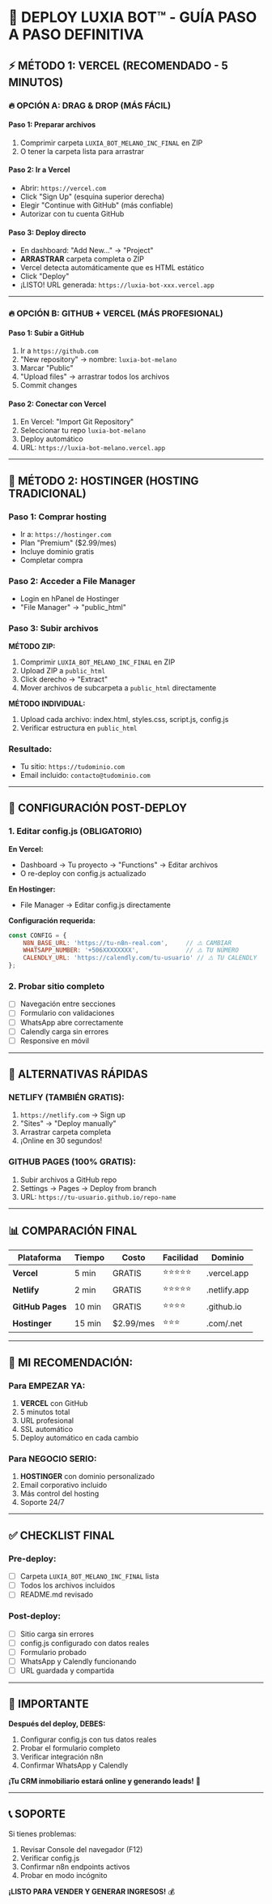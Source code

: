 # 🚀 DEPLOY LUXIA BOT™ - GUÍA PASO A PASO DEFINITIVA

## ⚡ MÉTODO 1: VERCEL (RECOMENDADO - 5 MINUTOS)

### **🔥 OPCIÓN A: DRAG & DROP (MÁS FÁCIL)**

#### **Paso 1: Preparar archivos**
1. Comprimir carpeta `LUXIA_BOT_MELANO_INC_FINAL` en ZIP
2. O tener la carpeta lista para arrastrar

#### **Paso 2: Ir a Vercel**
- Abrir: `https://vercel.com`
- Click "Sign Up" (esquina superior derecha)
- Elegir "Continue with GitHub" (más confiable)
- Autorizar con tu cuenta GitHub

#### **Paso 3: Deploy directo**
- En dashboard: "Add New..." → "Project"
- **ARRASTRAR** carpeta completa o ZIP
- Vercel detecta automáticamente que es HTML estático
- Click "Deploy"
- ¡LISTO! URL generada: `https://luxia-bot-xxx.vercel.app`

---

### **🔥 OPCIÓN B: GITHUB + VERCEL (MÁS PROFESIONAL)**

#### **Paso 1: Subir a GitHub**
1. Ir a `https://github.com`
2. "New repository" → nombre: `luxia-bot-melano`
3. Marcar "Public"
4. "Upload files" → arrastrar todos los archivos
5. Commit changes

#### **Paso 2: Conectar con Vercel**
1. En Vercel: "Import Git Repository"
2. Seleccionar tu repo `luxia-bot-melano`
3. Deploy automático
4. URL: `https://luxia-bot-melano.vercel.app`

---

## 🏢 MÉTODO 2: HOSTINGER (HOSTING TRADICIONAL)

### **Paso 1: Comprar hosting**
- Ir a: `https://hostinger.com`
- Plan "Premium" ($2.99/mes)
- Incluye dominio gratis
- Completar compra

### **Paso 2: Acceder a File Manager**
- Login en hPanel de Hostinger
- "File Manager" → "public_html"

### **Paso 3: Subir archivos**
**MÉTODO ZIP:**
1. Comprimir `LUXIA_BOT_MELANO_INC_FINAL` en ZIP
2. Upload ZIP a `public_html`
3. Click derecho → "Extract"
4. Mover archivos de subcarpeta a `public_html` directamente

**MÉTODO INDIVIDUAL:**
1. Upload cada archivo: index.html, styles.css, script.js, config.js
2. Verificar estructura en `public_html`

### **Resultado:**
- Tu sitio: `https://tudominio.com`
- Email incluido: `contacto@tudominio.com`

---

## 🎯 CONFIGURACIÓN POST-DEPLOY

### **1. Editar config.js (OBLIGATORIO)**

**En Vercel:**
- Dashboard → Tu proyecto → "Functions" → Editar archivos
- O re-deploy con config.js actualizado

**En Hostinger:**
- File Manager → Editar config.js directamente

**Configuración requerida:**
```javascript
const CONFIG = {
    N8N_BASE_URL: 'https://tu-n8n-real.com',     // ⚠️ CAMBIAR
    WHATSAPP_NUMBER: '+506XXXXXXXX',             // ⚠️ TU NÚMERO
    CALENDLY_URL: 'https://calendly.com/tu-usuario' // ⚠️ TU CALENDLY
};
```

### **2. Probar sitio completo**
- [ ] Navegación entre secciones
- [ ] Formulario con validaciones
- [ ] WhatsApp abre correctamente
- [ ] Calendly carga sin errores
- [ ] Responsive en móvil

---

## 🔧 ALTERNATIVAS RÁPIDAS

### **NETLIFY (TAMBIÉN GRATIS):**
1. `https://netlify.com` → Sign up
2. "Sites" → "Deploy manually"
3. Arrastrar carpeta completa
4. ¡Online en 30 segundos!

### **GITHUB PAGES (100% GRATIS):**
1. Subir archivos a GitHub repo
2. Settings → Pages → Deploy from branch
3. URL: `https://tu-usuario.github.io/repo-name`

---

## 📊 COMPARACIÓN FINAL

| Plataforma | Tiempo | Costo | Facilidad | Dominio |
|------------|--------|-------|-----------|---------|
| **Vercel** | 5 min | GRATIS | ⭐⭐⭐⭐⭐ | .vercel.app |
| **Netlify** | 2 min | GRATIS | ⭐⭐⭐⭐⭐ | .netlify.app |
| **GitHub Pages** | 10 min | GRATIS | ⭐⭐⭐⭐ | .github.io |
| **Hostinger** | 15 min | $2.99/mes | ⭐⭐⭐ | .com/.net |

---

## 🎯 MI RECOMENDACIÓN:

### **Para EMPEZAR YA:**
1. **VERCEL** con GitHub
2. 5 minutos total
3. URL profesional
4. SSL automático
5. Deploy automático en cada cambio

### **Para NEGOCIO SERIO:**
1. **HOSTINGER** con dominio personalizado
2. Email corporativo incluido
3. Más control del hosting
4. Soporte 24/7

---

## ✅ CHECKLIST FINAL

### **Pre-deploy:**
- [ ] Carpeta `LUXIA_BOT_MELANO_INC_FINAL` lista
- [ ] Todos los archivos incluidos
- [ ] README.md revisado

### **Post-deploy:**
- [ ] Sitio carga sin errores
- [ ] config.js configurado con datos reales
- [ ] Formulario probado
- [ ] WhatsApp y Calendly funcionando
- [ ] URL guardada y compartida

---

## 🚨 IMPORTANTE

**Después del deploy, DEBES:**
1. Configurar config.js con tus datos reales
2. Probar el formulario completo
3. Verificar integración n8n
4. Confirmar WhatsApp y Calendly

**¡Tu CRM inmobiliario estará online y generando leads!** 🎉

---

## 📞 SOPORTE

Si tienes problemas:
1. Revisar Console del navegador (F12)
2. Verificar config.js
3. Confirmar n8n endpoints activos
4. Probar en modo incógnito

**¡LISTO PARA VENDER Y GENERAR INGRESOS!** 💰
